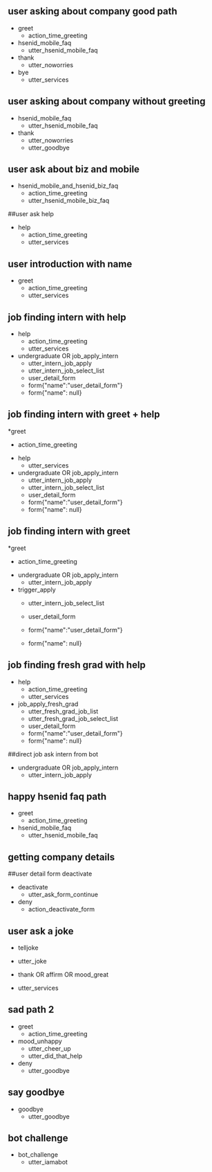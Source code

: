 ## user asking about company good path
* greet
  - action_time_greeting
* hsenid_mobile_faq
  - utter_hsenid_mobile_faq
* thank
  - utter_noworries
* bye
  - utter_services
  
## user asking about company without greeting
* hsenid_mobile_faq
  - utter_hsenid_mobile_faq
* thank
  - utter_noworries
  - utter_goodbye

## user ask about biz and mobile
* hsenid_mobile_and_hsenid_biz_faq
  - action_time_greeting
  - utter_hsenid_mobile_biz_faq
  
##user ask help
* help
  - action_time_greeting
  - utter_services
  
## user introduction with name
* greet
  - action_time_greeting 
  - utter_services
  
## job finding intern with help
* help
  - action_time_greeting
  - utter_services
* undergraduate OR job_apply_intern
  - utter_intern_job_apply
  - utter_intern_job_select_list
  - user_detail_form
  - form{"name":"user_detail_form"}
  - form{"name": null}

## job finding intern with greet + help
*greet
  - action_time_greeting
* help
  - utter_services
* undergraduate OR job_apply_intern
  - utter_intern_job_apply
  - utter_intern_job_select_list
  - user_detail_form
  - form{"name":"user_detail_form"}
  - form{"name": null}
  
## job finding intern with greet 
*greet
  - action_time_greeting
* undergraduate OR job_apply_intern
  - utter_intern_job_apply
* trigger_apply
  - utter_intern_job_select_list

  - user_detail_form
  - form{"name":"user_detail_form"}
  - form{"name": null}
  
  
## job finding fresh grad with help
* help
  - action_time_greeting
  - utter_services
* job_apply_fresh_grad
  - utter_fresh_grad_job_list
  - utter_fresh_grad_job_select_list
  - user_detail_form
  - form{"name":"user_detail_form"}
  - form{"name": null}
  
##direct job ask intern from bot
* undergraduate OR job_apply_intern
  - utter_intern_job_apply
  
  
## happy hsenid faq path
* greet
  - action_time_greeting
* hsenid_mobile_faq
  - utter_hsenid_mobile_faq

  
## getting company details

##user detail form deactivate
* deactivate
  - utter_ask_form_continue
* deny
  - action_deactivate_form

## user ask a joke
* telljoke
 - utter_joke
* thank OR affirm OR mood_great
 - utter_services
   
## sad path 2
* greet
  - action_time_greeting
* mood_unhappy
  - utter_cheer_up
  - utter_did_that_help
* deny
  - utter_goodbye

## say goodbye
* goodbye
  - utter_goodbye

## bot challenge
* bot_challenge
  - utter_iamabot
